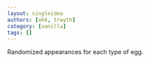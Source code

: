 ```yaml
---
layout: singleidea
authors: [oh6, trwyth]
category: [vanilla]
tags: []
---
```

Randomized appearances for each type of egg.
